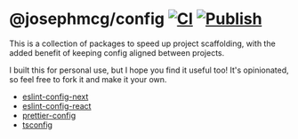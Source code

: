 # @josephmcg/config [![CI](https://github.com/josephmcg/config/actions/workflows/ci.yml/badge.svg)](https://github.com/josephmcg/config/actions/workflows/ci.yml) [![Publish](https://github.com/josephmcg/config/actions/workflows/publish.yml/badge.svg)](https://github.com/josephmcg/config/actions/workflows/publish.yml)

This is a collection of packages to speed up project scaffolding, with the added benefit of keeping config aligned between projects.

I built this for personal use, but I hope you find it useful too! It's opinionated, so feel free to fork it and make it your own.

- [eslint-config-next](https://github.com/josephmcg/config/tree/main/packages/eslint-config-next#readme)
- [eslint-config-react](https://github.com/josephmcg/config/tree/main/packages/eslint-config-react#readme)
- [prettier-config](https://github.com/josephmcg/config/tree/main/packages/prettier-config#readme)
- [tsconfig](https://github.com/josephmcg/config/tree/main/packages/tsconfig#readme)
